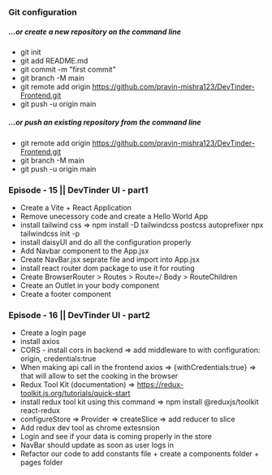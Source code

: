 ### Git configuration

##### …or create a new repository on the command line

- git init
- git add README.md
- git commit -m "first commit"
- git branch -M main
- git remote add origin https://github.com/pravin-mishra123/DevTinder-Frontend.git
- git push -u origin main

##### …or push an existing repository from the command line

- git remote add origin https://github.com/pravin-mishra123/DevTinder-Frontend.git
- git branch -M main
- git push -u origin main

### Episode - 15 || DevTinder UI - part1

- Create a Vite + React Application
- Remove unecessory code and create a Hello World App
- install tailwind css => npm install -D tailwindcss postcss autoprefixer npx tailwindcss init -p
- install daisyUI and do all the configuration properly
- Add Navbar component to the App.jsx
- Create NavBar.jsx seprate file and import into App.jsx
- install react router dom package to use it for routing
- Create BrowserRouter > Routes > Route=/ Body > RouteChildren
- Create an Outlet in your body component
- Create a footer component

### Episode - 16 || DevTinder UI - part2

- Create a login page
- install axios
- CORS - install cors in backend => add middleware to with configuration: origin, credentials:true
- When making api call in the frontend axios => {withCredentials:true} => that will allow to set the cooking in the browser
- Redux Tool Kit (documentation) => https://redux-toolkit.js.org/tutorials/quick-start
- install redux tool kit using this command => npm install @reduxjs/toolkit react-redux
- configureStore => Provider => createSlice => add reducer to slice
- Add redux dev tool as chrome extesnsion
- Login and see if your data is coming properly in the store
- NavBar should update as soon as user logs in 
- Refactor our code  to add constants file + create a components folder + pages folder


